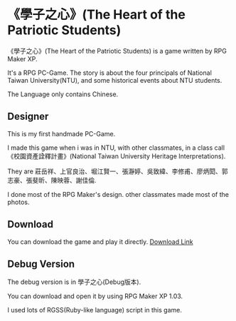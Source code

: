 # 《學子之心》(The Heart of the Patriotic Students)

《學子之心》(The Heart of the Patriotic Students) is a game written by RPG Maker XP.

It's a RPG PC-Game. The story is about the four principals of National Taiwan University(NTU), and some historical events about NTU students.

The Language only contains Chinese.

## Designer

This is my first handmade PC-Game.

I made this game when i was in NTU, with other classmates, in a class call 《校園資產詮釋計畫》(National Taiwan University Heritage Interpretations).  

They are 莊岳祥、上官良治、堀江賢一、張瀞婷、吳致緯、李修甫、廖炳閎、郭志豪、張斐昕、陳映蓉、謝佳倫.  

I done most of the RPG Maker's design. other classmates made most of the photos.  

## Download

You can download the game and play it directly. [Download Link](/《學子之心》1.01安裝檔.exe)

## Debug Version

The debug version is in 學子之心(Debug版本).  

You can download and open it by using RPG Maker XP 1.03.  

I used lots of RGSS(Ruby-like language) script in this game.  